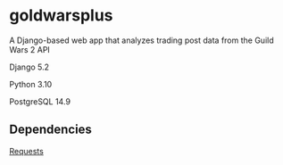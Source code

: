 goldwarsplus
============

A Django-based web app that analyzes trading post data from the Guild Wars 2 API


Django 5.2

Python 3.10

PostgreSQL 14.9


## Dependencies

[Requests](https://docs.python-requests.org/en/latest/index.html)
